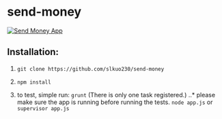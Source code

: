 send-money
==========

[![Send Money App](http://blogs-images.forbes.com/halahtouryalai/files/2013/03/1028_retire-early-kids-baby-money_380x278.jpg)](https://github.com/slkuo230/send-money)

## Installation:
1. `git clone https://github.com/slkuo230/send-money`

2. `npm install`

3. to test, simple run: `grunt` (There is only one task registered.)
..* please make sure the app is running before running the tests. `node app.js` or `supervisor app.js`